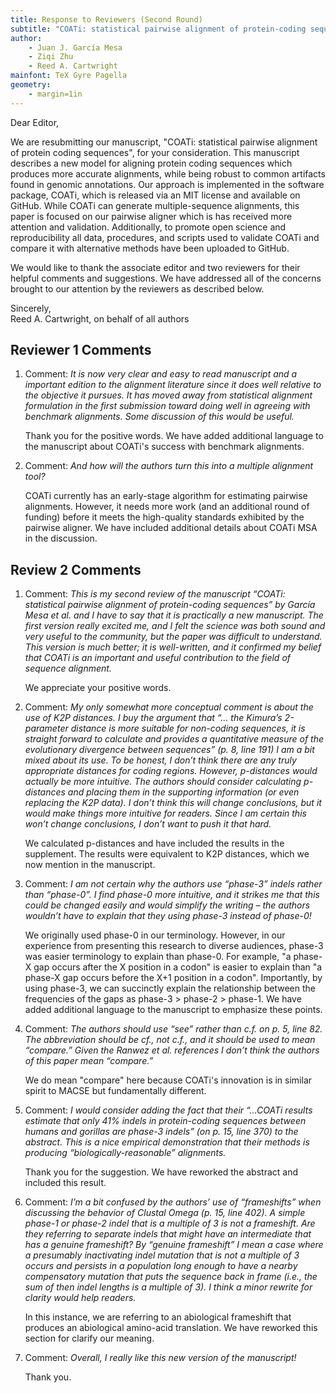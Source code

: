 ```yaml
---
title: Response to Reviewers (Second Round)
subtitle: "COATi: statistical pairwise alignment of protein-coding sequences"
author:
	- Juan J. García Mesa
	- Ziqi Zhu
	- Reed A. Cartwright
mainfont: TeX Gyre Pagella
geometry:
	- margin=1in
---
```


<!-- pandoc --pdf-engine=lualatex -o response_r1.pdf response_r1.md -->

Dear Editor,

We are resubmitting our manuscript, "COATi: statistical pairwise alignment of protein coding sequences", for your consideration. This manuscript describes a new model for aligning protein coding sequences which produces more accurate alignments, while being robust to common artifacts found in genomic annotations. Our approach is implemented in the software package, COATi, which is released via an MIT license and available on GitHub. While COATi can generate multiple-sequence alignments, this paper is focused on our pairwise aligner which is has received more attention and validation. Additionally, to promote open science and reproducibility all data, procedures, and scripts used to validate COATi and compare it with alternative methods have been uploaded to GitHub.

We would like to thank the associate editor and two reviewers for their helpful comments and suggestions. We have addressed all of the concerns brought to our attention by the reviewers as described below.

Sincerely,  
Reed A. Cartwright, on behalf of all authors

## Reviewer 1 Comments

1. Comment: *It is now very clear and easy to read manuscript and a important edition to the alignment literature since it does well relative to the objective it pursues.  It has moved away from statistical alignment formulation in the first submission toward doing well in agreeing with benchmark alignments.  Some discussion of this would be useful.*

    Thank you for the positive words. We have added additional language to the manuscript about COATi's success with benchmark alignments.

1. Comment: *And how will the authors turn this into a multiple alignment tool?*

    COATi currently has an early-stage algorithm for estimating pairwise alignments. However, it needs more work (and an additional round of funding) before it meets the high-quality standards exhibited by the pairwise aligner. We have included additional details about COATi MSA in the discussion.

## Review 2 Comments

1. Comment: *This is my second review of the manuscript “COATi: statistical pairwise alignment of protein-coding sequences” by García Mesa et al. and I have to say that it is practically a new manuscript. The first version really excited me, and I felt the science was both sound and very useful to the community, but the paper was difficult to understand. This version is much better; it is well-written, and it confirmed my belief that COATi is an important and useful contribution to the field of sequence alignment.*

    We appreciate your positive words.

1. Comment: *My only somewhat more conceptual comment is about the use of K2P distances. I buy the argument that “… the Kimura’s 2-parameter distance is more suitable for non-coding sequences, it is straight forward to calculate and provides a quantitative measure of the evolutionary divergence between sequences” (p. 8, line 191) I am a bit mixed about its use. To be honest, I don’t think there are any truly appropriate distances for coding regions. However, p-distances would actually be more intuitive. The authors should consider calculating p-distances and placing them in the supporting information (or even replacing the K2P data). I don’t think this will change conclusions, but it would make things more intuitive for readers. Since I am certain this won’t change conclusions, I don’t want to push it that hard.*

    We calculated p-distances and have included the results in the supplement. The results were equivalent to K2P distances, which we now mention in the manuscript.

2. Comment: *I am not certain why the authors use “phase-3” indels rather than “phase-0”. I find phase-0 more intuitive, and it strikes me that this could be changed easily and would simplify the writing – the authors wouldn’t have to explain that they using phase-3 instead of phase-0!*

    We originally used phase-0 in our terminology. However, in our experience from presenting this research to diverse audiences, phase-3 was easier terminology to explain than phase-0. For example, "a phase-X gap occurs after the X position in a codon" is easier to explain than "a phase-X gap occurs before the X+1 position in a codon". Importantly, by using phase-3, we can succinctly explain the relationship between the frequencies of the gaps as phase-3 > phase-2 > phase-1. We have added additional language to the manuscript to emphasize these points.

3. Comment: *The authors should use “see” rather than c.f. on p. 5, line 82. The abbreviation should be cf., not c.f., and it should be used to mean “compare.” Given the Ranwez et al. references I don’t think the authors of this paper mean “compare.”*

    We do mean "compare" here because COATi's innovation is in similar spirit to MACSE but fundamentally different.

4. Comment: *I would consider adding the fact that their “…COATi results estimate that only 41% indels in protein-coding sequences between humans and gorillas are phase-3 indels” (on p. 15, line 370) to the abstract. This is a nice empirical demonstration that their methods is producing “biologically-reasonable” alignments.*

    Thank you for the suggestion. We have reworked the abstract and included this result.

5. Comment: *I’m a bit confused by the authors’ use of “frameshifts” when discussing the behavior of Clustal Omega (p. 15, line 402). A simple phase-1 or phase-2 indel that is a multiple of 3 is not a frameshift. Are they referring to separate indels that might have an intermediate that has a genuine frameshift? By “genuine frameshift” I mean a case where a presumably inactivating indel mutation that is not a multiple of 3 occurs and persists in a population long enough to have a nearby compensatory mutation that puts the sequence back in frame (i.e., the sum of then indel lengths is a multiple of 3). I think a minor rewrite for clarity would help readers.*

    In this instance, we are referring to an abiological frameshift that produces an abiological amino-acid translation. We have reworked this section for clarify our meaning.

6. Comment: *Overall, I really like this new version of the manuscript!*

    Thank you.
